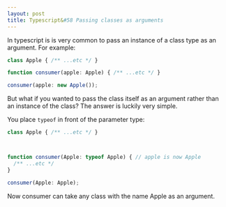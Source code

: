 ```yaml
---
layout: post
title: Typescript&#58 Passing classes as arguments
---
```


In typescript is is very common to pass an instance of a class type as an argument. For example:

```typescript
class Apple { /** ...etc */ }

function consumer(apple: Apple) { /** ...etc */ }

consumer(apple: new Apple());
```

But what if you wanted to pass the class itself as an argument rather than an instance of the class?
The answer is luckily very simple.

You place `typeof` in front of the parameter type:

```typescript
class Apple { /** ...etc */ }



function consumer(Apple: typeof Apple) { // apple is now Apple
  /** ...etc */
}

consumer(Apple: Apple); 
```

Now consumer can take any class with the name Apple as an argument.
